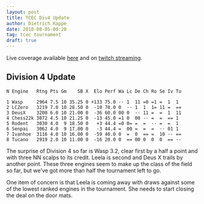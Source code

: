 ```yaml
---
layout: post
title: TCEC Div4 Update
author: Dietrich Kappe
date: 2018-08-05-00:20
tag: tcec tournament
draft: true
---
```

Live coverage available [here](http://tcec.chessdom.com/season13/live.php) and on [twitch streaming](https://www.twitch.tv/tcec_chess_tv).

## Division 4 Update

```
N Engine   Rtng Pts Gm    SB X  Elo Perf Wa Lc De Ch Ro Se Iv Tu
 
1 Wasp     2964 7.5 10 35.25 0 +133 75.0 ·· 1  11 =0 =1 =  1  1 
2 LCZero   3219 7.0 10 28.50 0  -10 70.0 0  ·· 1  1  1= 11 =  ==
3 DeusX    3200 6.0 10 21.00 0  -36 60.0 00 0  ·· 11 =  =  1  11
4 Chess22k 3072 4.5 10 21.25 0  -13 45.0 =1 0  00 ·· =  =  == 1 
5 Rodent   3030 4.0  9 18.50 0   +3 44.4 =0 0= =  =  ·· =  =  1 
6 Senpai   3062 4.0  9 17.00 0   -3 44.4 =  00 =  =  =  ·· 01 1 
7 Ivanhoe  3116 4.0 10 16.00 0  -59 40.0 0  =  0  == =  10 ·· ==
8 Tucano   2919 2.0 10 11.00 0  -16 20.0 0  == 00 0  0  0  == ··
```

The surprise of Division 4 so far is Wasp 3.2, clear first by a half a point and with three NN scalps
to its credit. Leela is second and Deus X trails by another point. These three engines seem to make up the class of the field so far, but we’ve got more than half the tournament left to go.

One item of concern is that Leela is coming away with draws against some of the lowest ranked engines in the tournament. She needs to start closing the deal on the door mats.
